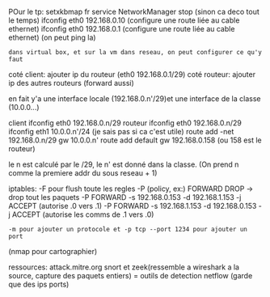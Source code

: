 POur le tp: 
setxkbmap fr
service NetworkManager stop (sinon ca deco tout le temps)
ifconfig eth0 192.168.0.10 (configure une route liée au cable ethernet)
ifconfig eth0 192.168.0.1 (configure une route liée au cable ethernet)
(on peut ping la)


	dans virtual box, et sur la vm dans reseau, on peut configurer ce qu'y faut
	
coté client: ajouter ip du routeur (eth0 192.168.0.1/29)
coté routeur: ajouter ip des autres routeurs (forward aussi)

en fait y'a une interface locale (192.168.0.n'/29)et une interface de la classe (10.0.0...)

client ifconfig eth0 192.168.0.n/29
routeur ifconfig eth0 192.168.0.n/29
	ifconfig eth1 10.0.0.n'/24
	(je sais pas si ca c'est utile) route add -net 192.168.0.n/29 gw 10.0.0.n'
	route add default gw 192.168.0.158 (ou 158 est le routeur)

le n est calculé par le /29, le n' est donné dans la classe. (On prend n comme la premiere addr du sous reseau + 1)

iptables: 
	-F pour flush toute les regles
	-P (policy, ex:) FORWARD DROP -> drop tout les paquets 
	-P FORWARD -s 192.168.0.153 -d 192.168.1.153 -j ACCEPT (autorise .0 vers .1)
	-P FORWARD -s 192.168.1.153 -d 192.168.0.153 -j ACCEPT (autorise les comms de .1 vers .0)

	-m pour ajouter un protocole et -p tcp --port 1234 pour ajouter un port

(nmap pour cartographier)

ressources:
	attack.mitre.org
	snort et zeek(ressemble a wireshark a la source, capture des paquets entiers) = outils de detection
	netflow (garde que des ips ports)
